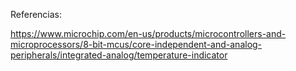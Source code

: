 Referencias:

https://www.microchip.com/en-us/products/microcontrollers-and-microprocessors/8-bit-mcus/core-independent-and-analog-peripherals/integrated-analog/temperature-indicator
